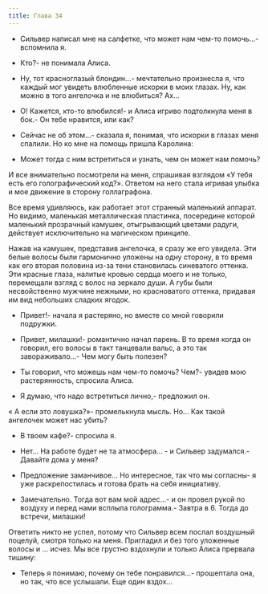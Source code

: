 ```yaml
---
title: Глава 34
---
```


- Сильвер написал мне на салфетке, что может нам чем-то помочь…-вспомнила я.

- Кто?- не понимала Алиса.

- Ну, тот красноглазый блондин…- мечтательно произнесла я, что каждый мог увидеть влюбленные искорки в моих глазах. Ну,
  как можно в того ангелочка и не влюбиться? Ах…

- О! Кажется, кто-то влюбился!- и Алиса игриво подтолкнула меня в бок.- Он тебе нравится, или как?

- Сейчас не об этом…- сказала я, понимая, что искорки в глазах меня спалили. Но ко мне на помощь пришла Каролина:

- Может тогда с ним встретиться и узнать, чем он может нам помочь?

И все внимательно посмотрели на меня, спрашивая взглядом «У тебя есть его голографический код?». Ответом на него стала
игривая улыбка и мое движение в сторону голлаграфона.

Все время удивляюсь, как работает этот странный маленький аппарат. Но видимо, маленькая металлическая пластинка,
посередине которой маленький прозрачный камушек, отыгрывающий цветами радуги, действует исключительно на магическом
принципе.

Нажав на камушек, представив ангелочка, я сразу же его увидела. Эти белые волосы были гармонично уложены на одну
сторону, в то время как его вторая половина из-за тени становилась синеватого оттенка. Эти красные глаза, налитые кровью
сердца моего и не только, перемещали взгляд с волос на зеркало души. А губы были несвойственно мужчине нежными, но
красноватого оттенка, придавая им вид небольших сладких ягодок.

- Привет!- начала я растеряно, но вместе со мной говорили подружки.

- Привет, милашки!- романтично начал парень. В то время когда он говорил, его волосы в такт танцевали вальс, а это так
  завораживало…- Чем могу быть полезен?

- Ты говорил, что можешь нам чем-то помочь? Чем?- увидев мою растерянность, спросила Алиса.

- Я думаю, что надо встретиться лично,- предложил он.

« А если это ловушка?»- промелькнула мысль. Но… Как такой ангелочек может нас убить?

- В твоем кафе?- спросила я.

- Нет… На работе будет не та атмосфера… - и Сильвер задумался.- Давайте дома у меня?

- Предложение заманчивое… Но интересное, так что мы согласны- я уже раскрепостилась и готова брать на себя инициативу.

- Замечательно. Тогда вот вам мой адрес…- и он провел рукой по воздуху и перед нами всплыла голограмма.- Завтра в 6.
  Тогда до встречи, милашки!

Ответить никто не успел, потому что Сильвер всем послал воздушный поцелуй, смотря только на меня. Пригладил и без того
уложенные волосы и … исчез. Мы все грустно вздохнули и только Алиса прервала тишину:

- Теперь я понимаю, почему он тебе понравился…- прошептала она, но так, что все услышали. Еще один вздох…
